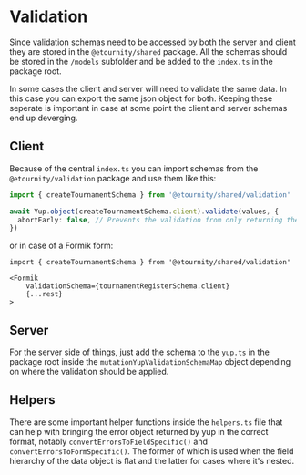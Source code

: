 # Validation

Since validation schemas need to be accessed by both the server and client they are stored in the `@etournity/shared` package.
All the schemas should be stored in the `/models` subfolder and be added to the `index.ts` in the package root.

In some cases the client and server will need to validate the same data. In this case you can export the same json object for both. Keeping these seperate is important in case at some point the client and server schemas end up deverging.

## Client

Because of the central `index.ts` you can import schemas from the `@etournity/validation` package and use them like this:

```ts
import { createTournamentSchema } from '@etournity/shared/validation'

await Yup.object(createTournamentSchema.client).validate(values, {
  abortEarly: false, // Prevents the validation from only returning the first error
})
```

or in case of a Formik form:

```tsx
import { createTournamentSchema } from '@etournity/shared/validation'

<Formik
    validationSchema={tournamentRegisterSchema.client}
    {...rest}
>
```

## Server

For the server side of things, just add the schema to the `yup.ts` in the package root inside the `mutationYupValidationSchemaMap` object depending on where the validation should be applied.

## Helpers

There are some important helper functions inside the `helpers.ts` file that can help with bringing the error object returned by yup in the correct format, notably `convertErrorsToFieldSpecific()` and `convertErrorsToFormSpecific()`. The former of which is used when the field hierarchy of the data object is flat and the latter for cases where it's nested.
